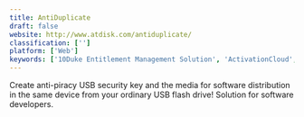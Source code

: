 ```yaml
---
title: AntiDuplicate
draft: false 
website: http://www.atdisk.com/antiduplicate/
classification: ['']
platform: ['Web']
keywords: ['10Duke Entitlement Management Solution', 'ActivationCloud', 'Babel Licensing', 'Datadvantage', 'FOSSA', 'Free UPX', 'Maian Cube', 'Nalpeiron', 'Ninka', 'PELock', 'SafeNet Identity and Data Protection', 'Slic', 'Themida', 'VMProtect']
---
```

Create anti-piracy USB security key and the media for software distribution in the same device from your ordinary USB flash drive! Solution for software developers.